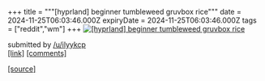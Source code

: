 +++
title = """[hyprland] beginner tumbleweed gruvbox rice"""
date = 2024-11-25T06:03:46.000Z
expiryDate = 2024-11-25T06:03:46.000Z
tags = ["reddit","wm"]
+++
[![[hyprland] beginner tumbleweed gruvbox rice](https://b.thumbs.redditmedia.com/ahOnSpeEQsocZEv6y63A174LRYnWsdOop85H6DivVHg.jpg "[hyprland] beginner tumbleweed gruvbox rice")](https://www.reddit.com/r/unixporn/comments/1gzc71m/hyprland_beginner_tumbleweed_gruvbox_rice/)

submitted by [/u/ilyykcp](https://www.reddit.com/user/ilyykcp)  
[\[link\]](https://www.reddit.com/gallery/1gzc71m) [\[comments\]](https://www.reddit.com/r/unixporn/comments/1gzc71m/hyprland_beginner_tumbleweed_gruvbox_rice/)

[[source]](https://www.reddit.com/r/unixporn/comments/1gzc71m/hyprland_beginner_tumbleweed_gruvbox_rice/)
